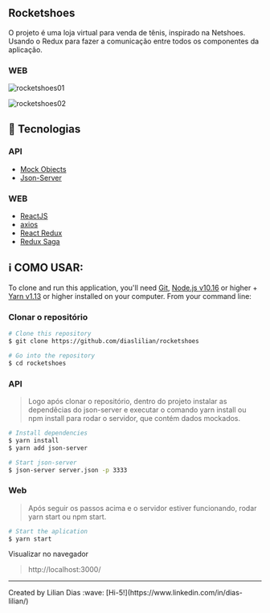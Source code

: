 ## Rocketshoes

O projeto é uma loja virtual para venda de tênis, inspirado na Netshoes. Usando o Redux para fazer a comunicação entre todos os componentes da aplicação.

### WEB

![rocketshoes01](https://user-images.githubusercontent.com/47895394/73409672-b9775580-42de-11ea-8f61-bed455f115ee.png)

![rocketshoes02](https://user-images.githubusercontent.com/47895394/73410002-b03ab880-42df-11ea-9ee0-d0924fbc7642.png)

## :rocket: Tecnologias

### API

- [Mock Objects]()
- [Json-Server](https://github.com/typicode/json-server)

### WEB

- [ReactJS](https://reactjs.org/)
- [axios](https://github.com/axios/axios)
- [React Redux](https://react-redux.js.org/)
- [Redux Saga](https://github.com/redux-saga/redux-saga)

## :information_source: COMO USAR:

To clone and run this application, you'll need [Git](https://git-scm.com), [Node.js v10.16](nodejs) or higher + [Yarn v1.13](yarn) or higher installed on your computer. From your command line:

### **Clonar o repositório**

```bash
# Clone this repository
$ git clone https://github.com/diaslilian/rocketshoes

# Go into the repository
$ cd rocketshoes
```

### **API**

> Logo após clonar o repositório, dentro do projeto instalar as dependêcias do json-server e executar o comando yarn install ou npm install para rodar o servidor, que contém dados mockados.

```bash
# Install dependencies
$ yarn install
$ yarn add json-server

# Start json-server
$ json-server server.json -p 3333
```

### **Web**

> Após seguir os passos acima e o servidor estiver funcionando, rodar yarn start ou npm start.

```bash
# Start the aplication
$ yarn start
```

Visualizar no navegador

> http://localhost:3000/


<hr>
Created by Lilian Dias :wave: [Hi-5!](https://www.linkedin.com/in/dias-lilian/)



